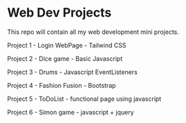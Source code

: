 # Web Dev Projects
This repo will contain all my web development mini projects.

Project 1 - Login WebPage - Tailwind CSS

Project 2 - Dice game - Basic Javascript

Project 3 - Drums - Javascript EventListeners

Project 4 - Fashion Fusion - Bootstrap

Project 5 - ToDoList - functional page using javascript

Project 6 - Simon game - javascript + jquery
